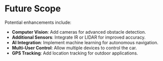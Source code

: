 # Future Scope

Potential enhancements include:
- **Computer Vision**: Add cameras for advanced obstacle detection.
- **Additional Sensors**: Integrate IR or LIDAR for improved accuracy.
- **AI Integration**: Implement machine learning for autonomous navigation.
- **Multi-User Control**: Allow multiple devices to control the car.
- **GPS Tracking**: Add location tracking for outdoor applications.